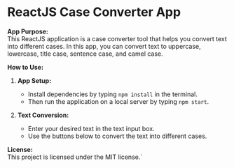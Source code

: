 
# ReactJS Case Converter App

**App Purpose:**  
This ReactJS application is a case converter tool that helps you convert text into different cases. In this app, you can convert text to uppercase, lowercase, title case, sentence case, and camel case.

**How to Use:**

1. **App Setup:**
	 - Install dependencies by typing `npm install` in the terminal.
	 - Then run the application on a local server by typing `npm start`.

2. **Text Conversion:**
	 - Enter your desired text in the text input box.
	 - Use the buttons below to convert the text into different cases.

**License:**  
This project is licensed under the MIT license.`
